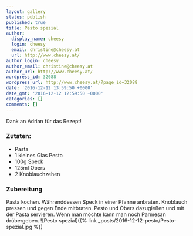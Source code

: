 ```yaml
---
layout: gallery
status: publish
published: true
title: Pesto spezial
author:
  display_name: cheesy
  login: cheesy
  email: christine@cheesy.at
  url: http://www.cheesy.at/
author_login: cheesy
author_email: christine@cheesy.at
author_url: http://www.cheesy.at/
wordpress_id: 32088
wordpress_url: http://www.cheesy.at/?page_id=32088
date: '2016-12-12 13:59:50 +0000'
date_gmt: '2016-12-12 12:59:50 +0000'
categories: []
comments: []
---
```

Dank an Adrian für das Rezept!
### Zutaten:
- Pasta
- 1 kleines Glas Pesto
- 100g Speck
- 125ml Obers
- 2 Knoblauchzehen
### Zubereitung
Pasta kochen. Währenddessen Speck in einer Pfanne anbraten. Knoblauch pressen und gegen Ende mitbraten. Pesto und Obers dazugießen und mit der Pasta servieren. Wenn man möchte kann man noch Parmesan drübergeben.
![Pesto spezial]({% link _posts/2016-12-12-pesto/Pesto-spezial.jpg %})
